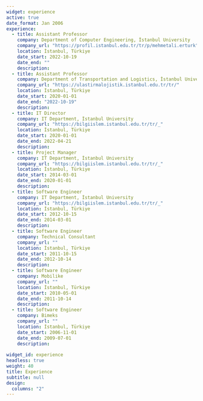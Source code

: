 ```yaml
---
widget: experience
active: true
date_format: Jan 2006
experience:
  - title: Assistant Professor
    company: Department of Computer Engineering, İstanbul University
    company_url: "https://profil.istanbul.edu.tr/tr/p/mehmetali.erturk"
    location: İstanbul, Türkiye
    date_start: 2022-10-19
    date_end: ""
    description:
  - title: Assistant Professor
    company: Department of Transportation and Logistics, İstanbul University
    company_url: "https://ulastirmalojistik.istanbul.edu.tr/tr/"
    location: İstanbul, Türkiye
    date_start: 2020-01-01
    date_end: "2022-10-19"
    description:
  - title: IT Director
    company: IT Department, İstanbul University
    company_url: "https://bilgiislem.istanbul.edu.tr/tr/_"
    location: İstanbul, Türkiye
    date_start: 2020-01-01
    date_end: 2022-04-21
    description:
  - title: Project Manager
    company: IT Department, İstanbul University
    company_url: "https://bilgiislem.istanbul.edu.tr/tr/_"
    location: İstanbul, Türkiye
    date_start: 2014-03-01
    date_end: 2020-01-01
    description:
  - title: Software Engineer
    company: IT Department, İstanbul University
    company_url: "https://bilgiislem.istanbul.edu.tr/tr/_"
    location: İstanbul, Türkiye
    date_start: 2012-10-15
    date_end: 2014-03-01
    description:
  - title: Software Engineer
    company: Technical Consultant
    company_url: ""
    location: İstanbul, Türkiye
    date_start: 2011-10-15
    date_end: 2012-10-14
    description:
  - title: Software Engineer
    company: Mobilike
    company_url: ""
    location: İstanbul, Türkiye
    date_start: 2010-05-01
    date_end: 2011-10-14
    description:
  - title: Software Engineer
    company: Bimeks
    company_url: ""
    location: İstanbul, Türkiye
    date_start: 2006-11-01
    date_end: 2009-07-01
    description:
    
widget_id: experience
headless: true
weight: 40
title: Experience
subtitle: null
design:
  columns: "2"
---
```

